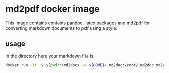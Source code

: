 # md2pdf docker image

This image contains contains pandoc, latex packages and md2pdf for
converting markdown documents to pdf using a style.

## usage

In the directory here your markdown file is:

~~~bash
docker run -it -v $(pwd):/md2docs -v ${HOME}/.md2doc:/root/.md2doc md2pdf md2pdf pdf <document>
~~~
